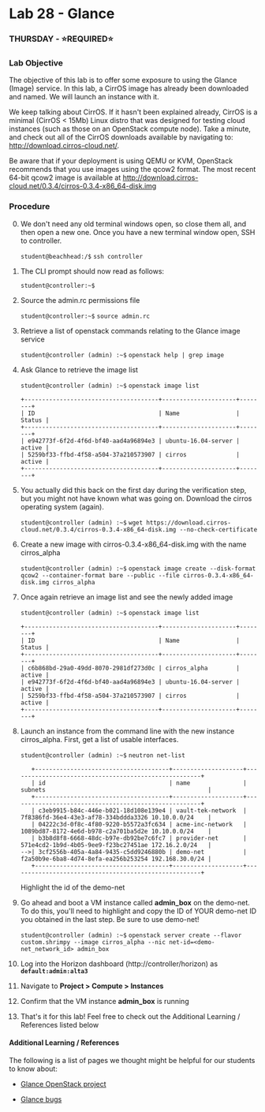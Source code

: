 # Lab 28 - Glance

### THURSDAY - &#x2B50;REQUIRED&#x2B50;

### Lab Objective

The objective of this lab is to offer some exposure to using the Glance (Image) service. In this lab, a CirrOS image has already been downloaded and named. We will launch an instance with it. 
 
We keep talking about CirrOS. If it hasn't been explained already, CirrOS is a minimal (CirrOS < 15Mb) Linux distro that was designed for testing cloud instances (such as those on an OpenStack compute node). Take a minute, and check out all of the CirrOS downloads available by navigating to: http://download.cirros-cloud.net/.

Be aware that if your deployment is using QEMU or KVM, OpenStack recommends that you use images using the qcow2 format. The most recent 64-bit qcow2 image is available at http://download.cirros-cloud.net/0.3.4/cirros-0.3.4-x86_64-disk.img

### Procedure

0. We don't need any old terminal windows open, so close them all, and then open a new one. Once you have a new terminal window open, SSH to controller. 

    `student@beachhead:/$` `ssh controller`

0. The CLI prompt should now read as follows:

    `student@controller:~$`

0. Source the admin.rc permissions file

    `student@controller:~$` `source admin.rc`

0. Retrieve a list of openstack commands relating to the Glance image service 

    `student@controller (admin) :~$` `openstack help | grep image`

0. Ask Glance to retrieve the image list

    `student@controller (admin) :~$` `openstack image list`

    ```
    +--------------------------------------+---------------------+--------+
    | ID                                   | Name                | Status |
    +--------------------------------------+---------------------+--------+
    | e942773f-6f2d-4f6d-bf40-aad4a96894e3 | ubuntu-16.04-server | active |
    | 5259bf33-ffbd-4f58-a504-37a210573907 | cirros              | active |
    +--------------------------------------+---------------------+--------+
    ```

0. You actually did this back on the first day during the verification step, but you might not have known what was going on. Download the cirros operating system (again).

    `student@controller (admin) :~$` `wget https://download.cirros-cloud.net/0.3.4/cirros-0.3.4-x86_64-disk.img --no-check-certificate`

0. Create a new image with cirros-0.3.4-x86_64-disk.img with the name cirros_alpha
	
    `student@controller (admin) :~$` `openstack image create --disk-format qcow2 --container-format bare --public --file cirros-0.3.4-x86_64-disk.img cirros_alpha`
  
0. Once again retrieve an image list and see the newly added image

    `student@controller (admin) :~$` `openstack image list`

    ```
    +--------------------------------------+---------------------+--------+
    | ID                                   | Name                | Status |
    +--------------------------------------+---------------------+--------+
    | c6b868bd-29a0-49dd-8070-2981df273d0c | cirros_alpha        | active |
    | e942773f-6f2d-4f6d-bf40-aad4a96894e3 | ubuntu-16.04-server | active |
    | 5259bf33-ffbd-4f58-a504-37a210573907 | cirros              | active |
    +--------------------------------------+---------------------+--------+
    ```

0. Launch an instance from the command line with the new instance cirros_alpha. First, get a list of usable interfaces.

    `student@controller (admin) :~$` `neutron net-list`

    ```
       +--------------------------------------+--------------------+------------------------------------------------------+
       | id                                   | name               | subnets                                              |
       +--------------------------------------+--------------------+------------------------------------------------------+
       | c3eb9915-b84c-446e-b021-18d108e139e4 | vault-tek-network  | 7f8386fd-36e4-43e3-af78-334bddda3326 10.10.0.0/24    |
       | 04222c3d-0f8c-4f80-9220-b5572a3fc634 | acme-inc-network   | 1089bd87-8172-4e6d-b978-c2a701ba5d2e 10.10.0.0/24    |
       | b3b8d8f8-6668-48dc-b97e-db92be7c6fc7 | provider-net       | 571e4cd2-1b9d-4b05-9ee9-f23bc27451ae 172.16.2.0/24   |
    -->| 3cf2556b-405a-4a84-9435-c5dd9246880b | demo-net           | f2a50b9e-6ba8-4d74-8efa-ea256b253254 192.168.30.0/24 |
       +--------------------------------------+--------------------+------------------------------------------------------+
    ```
    >
    Highlight the id of the demo-net 

0. Go ahead and boot a VM instance called **admin_box** on the demo-net. To do this, you'll need to highlight and copy the ID of YOUR demo-net ID you obtained in the last step. Be sure to use demo-net!

    `student@controller (admin) :~$` `openstack server create --flavor custom.shrimpy --image cirros_alpha --nic net-id=<demo-net_network_id> admin_box`
	
0. Log into the Horizon dashboard (http://controller/horizon) as **`default:admin:alta3`**

0. Navigate to **Project > Compute > Instances**

0. Confirm that the VM instance **admin_box** is running
 
0. That's it for this lab! Feel free to check out the Additional Learning / References listed below

#### Additional Learning / References

The following is a list of pages we thought might be helpful for our students to know about:

* [Glance OpenStack project](https://launchpad.net/glance)

* [Glance bugs](https://bugs.launchpad.net/glance)
